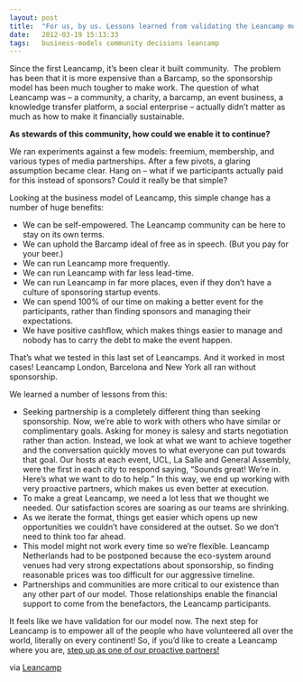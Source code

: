 ```yaml
---
layout: post
title:  "For us, by us. Lessons learned from validating the Leancamp model."
date:   2012-03-19 15:13:33
tags:   business-models community decisions leancamp 
---
```


Since the first Leancamp, it’s been clear it built community.  The problem has been that it is more expensive than a Barcamp, so the sponsorship model has been much tougher to make work. The question of what Leancamp was – a community, a charity, a barcamp, an event business, a knowledge transfer platform, a social enterprise – actually didn’t matter as much as how to make it financially sustainable.

<strong>As stewards of this community, how could we enable it to continue?</strong>

We ran experiments against a few models: freemium, membership, and various types of media partnerships. After a few pivots, a glaring assumption became clear. Hang on – what if we participants actually paid for this instead of sponsors? Could it really be that simple?

Looking at the business model of Leancamp, this simple change has a number of huge benefits:
<ul>
	<li>We can be self-empowered. The Leancamp community can be here to stay on its own terms.</li>
	<li>We can uphold the Barcamp ideal of free as in speech. (But you pay for your beer.)</li>
	<li>We can run Leancamp more frequently.</li>
	<li>We can run Leancamp with far less lead-time.</li>
	<li>We can run Leancamp in far more places, even if they don’t have a culture of sponsoring startup events.</li>
	<li>We can spend 100% of our time on making a better event for the participants, rather than finding sponsors and managing their expectations.</li>
	<li>We have positive cashflow, which makes things easier to manage and nobody has to carry the debt to make the event happen.</li>
</ul>
That’s what we tested in this last set of Leancamps. And it worked in most cases! Leancamp London, Barcelona and New York all ran without sponsorship.

We learned a number of lessons from this:
<ul>
	<li>Seeking partnership is a completely different thing than seeking sponsorship. Now, we’re able to work with others who have similar or complimentary goals. Asking for money is salesy and starts negotiation rather than action. Instead, we look at what we want to achieve together and the conversation quickly moves to what everyone can put towards that goal. Our hosts at each event, UCL, La Salle and General Assembly, were the first in each city to respond saying, “Sounds great! We’re in. Here’s what we want to do to help.” In this way, we end up working with very proactive partners, which makes us even better at execution.</li>
	<li>To make a great Leancamp, we need a lot less that we thought we needed. Our satisfaction scores are soaring as our teams are shrinking.</li>
	<li>As we iterate the format, things get easier which opens up new opportunities we couldn’t have considered at the outset. So we don’t need to think too far ahead.</li>
	<li>This model might not work every time so we’re flexible. Leancamp Netherlands had to be postponed because the eco-system around venues had very strong expectations about sponsorship, so finding reasonable prices was too difficult for our aggressive timeline.</li>
	<li>Partnerships and communities are more critical to our existence than any other part of our model. Those relationships enable the financial support to come from the benefactors, the Leancamp participants.</li>
</ul>
It feels like we have validation for our model now. The next step for Leancamp is to empower all of the people who have volunteered all over the world, literally on every continent! So, if you’d like to create a Leancamp where you are, <a href="http://stayconnected.us1.list-manage1.com/subscribe?u=85c6ba2a410b1e10aefd30ebc&amp;id=b9a38354a2">step up as one of our proactive partners!</a>

via <a href="http://leanca.mp/2012/03/lessons-learned-from-validating-the-leancamp-model/" rel="canonical">Leancamp</a>
